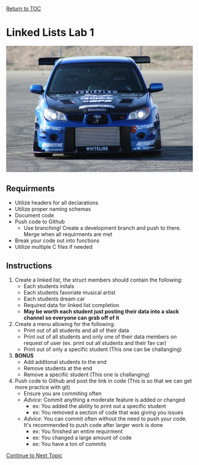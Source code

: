 <a href="https://github.com/CyberTrainingUSAF/05-C-Programming/blob/master/00-Table-of-Contents.md" rel="Return to TOC"> Return to TOC </a>

# Linked Lists Lab 1

![](/assets/subbie.jpg)

## Requirments

* Utilize headers for all declarations
* Utilize proper naming schemas
* Document code
* Push code to Github
    * Use branching! Create a development branch and push to there. Merge when all requirments are met
* Break your code out into functions
* Utilize multiple C files if needed 

## Instructions

1. Create a linked list, the struct members should contain the following:
    * Each students initals
    * Each students favoriate musical artist
    * Each students dream car
    * Required data for linked list completion
    * **May be worth each student just posting their data into a slack channel so everyone can grab off of it**
2. Create a menu allowing for the following:
    * Print out of all students and all of their data
    * Print out of all students and only one of their data members on request of user (ex. print out all students and their fav car)
    * Print out of only a specific student (This one can be challanging)
3. **BONUS**
    * Add additonal students to the end
    * Remove students at the end
    * Remove a specific student (This one is challanging)
4. Push code to Github and post the link in code (This is so that we can get more practice with git)
    * Ensure you are commiting often
    * *Advice:* Commit anything a moderate feature is added or changed
        * ex: You added the ability to print out a specific student
        * ex: You removed a section of code that was giving you issues
    * *Advice:* You can commit often without the need to push your code. It's recommended to push code after larger work is done
        * ex: You finished an entire requirment
        * ex: You changed a large amount of code
        * ex: You have a ton of commits 

<a href="https://github.com/CyberTrainingUSAF/05-C-Programming/blob/master/14_Structs/06_function_pointers.md" rel="Continue to Next Topic"> Continue to Next Topic </a>
